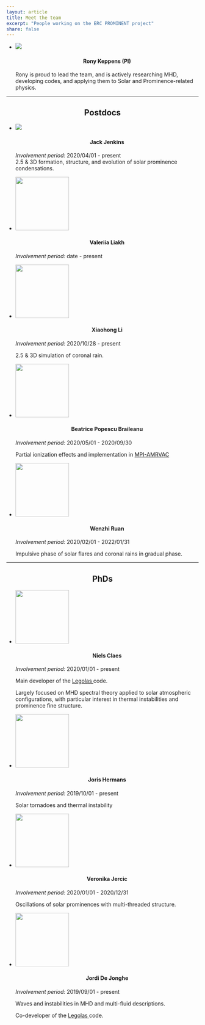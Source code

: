 ```yaml
---
layout: article
title: Meet the team
excerpt: "People working on the ERC PROMINENT project"
share: false
---
```


<ul class="th-grid">
  <li>
    <a href="ronykeppens"><img src="{{ site.url }}/images/bio-photo-RK.png"></a>
  </li>
  <h4 style="text-align:center">Rony Keppens (PI)</h4>

  Rony is proud to lead the team, and is actively researching MHD, developing codes, and applying them to Solar and Prominence-related physics.
</ul>

***

<h2 style="text-align:center">Postdocs</h2>


<ul class="th-grid_right">
  <li>
    <a href="jackjenkins"><img src="{{ site.url }}/images/jack_bio_photo_erc.jpg"></a>
  </li>
  <h4 style="text-align:center">Jack Jenkins</h4>

  <em>Involvement period:</em> 2020/04/01 - present <br>
  2.5 & 3D formation, structure, and evolution of solar prominence condensations.
</ul>


<ul class="th-grid">
  <li>
    <a href="valeriialiakh"><img src="{{ site.url }}/images/bio-photo.jpg" width="140"></a>
  </li>
  <h4 style="text-align:center">Valeriia Liakh</h4>

  <em>Involvement period:</em> date - present <br>

  <!-- what you're working on -->
</ul>


<ul class="th-grid_right">
  <li>
   <a href="xiaohongli"><img src="{{ site.url }}/images/bio-photo-Xiaohong.jpg" width="140"></a>
  </li>
  <h4 style="text-align:center">Xiaohong Li</h4>

  <em>Involvement period:</em> 2020/10/28 - present <br>

  2.5 & 3D simulation of coronal rain.
</ul>


<ul class="th-grid">
  <li>
    <a href="beatricebraileanu"><img src="{{ site.url }}/images/bio-photo-bpb.png" width="140"></a>
  </li>
  <h4 style="text-align:center">Beatrice Popescu Braileanu</h4>

  <em>Involvement period:</em> 2020/05/01 - 2020/09/30 <br>

  Partial ionization effects and implementation in
  <a href="http://amrvac.org">
    MPI-AMRVAC
  </a>
</ul>


<ul class="th-grid_right">
  <li>
    <a href="wenzhiruan"><img src="{{ site.url }}/images/wenzhi_bio_photo.jpg" width="140"></a>
  </li>
  <h4 style="text-align:center">Wenzhi Ruan</h4>

  <em>Involvement period:</em> 2020/02/01 - 2022/01/31 <br>

  Impulsive phase of solar flares and coronal rains in gradual phase.
</ul>

***

<h2 style="text-align:center">PhDs</h2>


<ul class="th-grid_right">
  <li>
    <a href="nielsclaes"><img src="{{ site.url }}/images/bio-photo-NC.png" width="140"></a>
  </li>
  <h4 style="text-align:center">Niels Claes</h4>

  <em>Involvement period:</em> 2020/01/01 - present <br>

  Main developer of the
  <a href="https://github.com/n-claes/legolas">
    Legolas
  </a>
  code. <br>

  Largely focused on MHD spectral theory applied to solar atmospheric
  configurations, with particular interest in thermal instabilities and prominence
  fine structure.
</ul>


<ul class="th-grid">
  <li>
    <a href="jorishermans"><img src="{{ site.url }}/images/bio-photo-Joris.jpg" width="140" ></a>
  </li>
  <h4 style="text-align:center">Joris Hermans</h4>

  <em>Involvement period:</em> 2019/10/01 - present <br>

  Solar tornadoes and thermal instability
</ul>


<ul class="th-grid_right">
  <li>
    <a href="veronikajercic"><img src="{{ site.url }}/images/bio-photo.jpg" width="140"></a>
  </li>
  <h4 style="text-align:center">Veronika Jercic</h4>

  <em>Involvement period:</em> 2020/01/01 - 2020/12/31 <br>

 Oscillations of solar prominences with multi-threaded structure.
</ul>


<ul class="th-grid">
  <li>
    <a href="jordidejonghe"><img src="{{ site.url }}/images/bio-photo.jpg" width="140"></a>
  </li>
  <h4 style="text-align:center">Jordi De Jonghe</h4>

  <em>Involvement period:</em> 2019/09/01 - present <br>

  Waves and instabilities in MHD and multi-fluid descriptions. <br>

  Co-developer of the
  <a href="https://github.com/n-claes/legolas">
    Legolas
  </a>
  code.
</ul>
